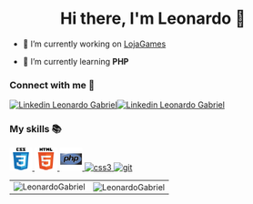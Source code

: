 <h1 align="center">Hi there, I'm Leonardo 👋</h1>

- 🔭 I’m currently working on [LojaGames](https://github.com/LeonardoGNascimento/LojaGames)

- 🌱 I’m currently learning **PHP**

<h3 align="left">Connect with me 👋</h3>

<p align="left"><a href="https://www.linkedin.com/in/leonardo-nascimento-93225717a/" target="_blank"><img src="https://img.shields.io/badge/-LinkedIn-0077B5?style=flat&logo=Linkedin&logoColor=white" alt="Linkedin Leonardo Gabriel"/></a><a href="https://github.com/LeonardoGNascimento"><img src="https://img.shields.io/badge/-Github-242A2D?style=flat&logo=Github&logoColor=white" alt="Linkedin Leonardo Gabriel" alt="GitHub Leonardo Gabriel" /></a></p>

<h3 align="left">My skills 📚</h3>

<p align="left"> 

<a href="https://www.w3schools.com/css/" target="_blank"> <img src="https://raw.githubusercontent.com/devicons/devicon/master/icons/css3/css3-original-wordmark.svg" alt="css3" width="40" height="40"/> </a><a href="https://www.w3.org/html/" target="_blank"> <img src="https://raw.githubusercontent.com/devicons/devicon/master/icons/html5/html5-original-wordmark.svg" alt="html5" width="40" height="40"/> </a><a href="https://www.php.net" target="_blank"> <img src="https://raw.githubusercontent.com/devicons/devicon/master/icons/php/php-original.svg" alt="php" width="40" height="40"/> </a> <a href="https://getbootstrap.com/docs/4.1/getting-started/introduction/" target="_blank"> <img src="http://micreiros.com/wp-content/uploads/bootstrap-logo.png" alt="css3" width="40" height="40"/><a href="https://git-scm.com/" target="_blank"> <img src="https://www.vectorlogo.zone/logos/git-scm/git-scm-icon.svg" alt="git" width="40" height="40"/> </a> </p>

<center>
  <table>
    <tr>
        <td><img align="left" src="https://github-readme-stats.vercel.app/api/top-langs?username=LeonardoGNascimento&theme=material-palenight&show_icons=true&locale=en&layout=compact" alt="LeonardoGabriel" /></td>
        <td><img align="center" src="https://github-readme-stats.vercel.app/api?username=LeonardoGNascimento&theme=material-palenight&show_icons=true&locale=en" alt="LeonardoGabriel" /></td>
    </tr>   
  </table>
</center>

  
  </table>
</center>
